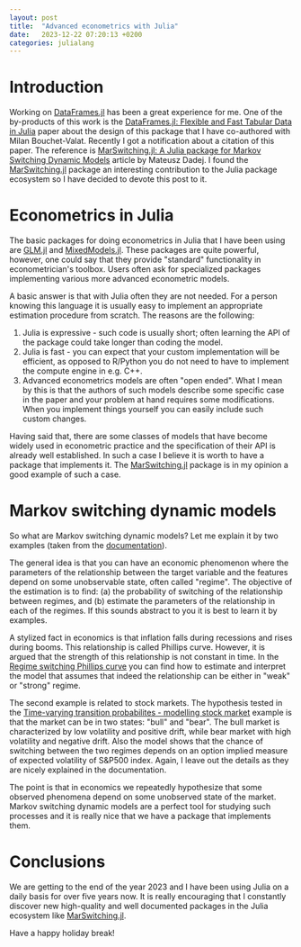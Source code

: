 ```yaml
---
layout: post
title:  "Advanced econometrics with Julia"
date:   2023-12-22 07:20:13 +0200
categories: julialang
---
```


# Introduction

Working on [DataFrames.jl][df] has been a great experience for me.
One of the by-products of this work is the [DataFrames.jl: Flexible and Fast Tabular Data in Julia][joss] paper about the design of this package that I have co-authored with Milan Bouchet-Valat.
Recently I got a notification about a citation of this paper. The reference is [MarSwitching.jl: A Julia package for Markov Switching Dynamic Models][mars] article by Mateusz Dadej. I found the [MarSwitching.jl][margh] package an interesting contribution to the Julia package ecosystem so I have decided to devote this post to it.

# Econometrics in Julia

The basic packages for doing econometrics in Julia that I have been using are [GLM.jl][glm] and [MixedModels.jl][mm].
These packages are quite powerful, however, one could say that they provide "standard" functionality in econometrician's toolbox.
Users often ask for specialized packages implementing various more advanced econometric models.

A basic answer is that with Julia often they are not needed. For a person knowing this language it is usually easy to implement an appropriate estimation procedure from scratch. The reasons are the following:

1. Julia is expressive - such code is usually short; often learning the API of the package could take longer than coding the model.
2. Julia is fast - you can expect that your custom implementation will be efficient, as opposed to R/Python you do not need to have to implement the compute engine in e.g. C++.
3. Advanced econometrics models are often "open ended". What I mean by this is that the authors of such models describe some specific case in the paper and your problem at hand requires some modifications. When you implement things yourself you can easily include such custom changes.

Having said that, there are some classes of models that have become widely used in econometric practice and the specification of their API is already well established.
In such a case I believe it is worth to have a package that implements it.
The [MarSwitching.jl][margh] package is in my opinion a good example of such a case.

# Markov switching dynamic models

So what are Markov switching dynamic models? Let me explain it by two examples (taken from the [documentation][doc]).

The general idea is that you can have an economic phenomenon where the parameters of the relationship between the target
variable and the features depend on some unobservable state, often called "regime".
The objective of the estimation is to find: (a) the probability of switching of the relationship between regimes, and (b) estimate the parameters of the relationship in each of the regimes. If this sounds abstract to you it is best to learn it by examples.

A stylized fact in economics is that inflation falls during recessions and rises during booms.
This relationship is called Phillips curve.
However, it is argued that the strength of this relationship is not constant in time.
In the [Regime switching Phillips curve][ex1] you can find how to estimate and interpret the model that assumes that indeed the relationship can be either in "weak" or "strong" regime.

The second example is related to stock markets.
The hypothesis tested in the [Time-varying transition probabilites - modelling stock market][ex2] example is that the market can be in two states: "bull" and "bear".
The bull market is characterized by low volatility and positive drift, while bear market with high volatility and negative drift.
Also the model shows that the chance of switching between the two regimes depends on an option implied measure of expected volatility of S&P500 index.
Again, I leave out the details as they are nicely explained in the documentation.

The point is that in economics we repeatedly hypothesize that some observed phenomena depend on some unobserved state of the market.
Markov switching dynamic models are a perfect tool for studying such processes and it is really nice that we have a package that implements them.

# Conclusions

We are getting to the end of the year 2023 and I have been using Julia on a daily basis for over five years now.
It is really encouraging that I constantly discover new high-quality and well documented packages in the Julia ecosystem like [MarSwitching.jl][margh].

Have a happy holiday break!

[df]: https://github.com/JuliaData/DataFrames.jl
[joss]: https://www.jstatsoft.org/article/view/v107i04
[mars]: https://papers.ssrn.com/sol3/papers.cfm?abstract_id=4638279
[margh]: https://github.com/m-dadej/MarSwitching.jl
[glm]: https://github.com/JuliaStats/GLM.jl
[mm]: https://github.com/JuliaStats/MixedModels.jl
[doc]: https://m-dadej.github.io/MarSwitching.jl/dev/
[ex1]: https://m-dadej.github.io/MarSwitching.jl/stable/man/examples/example/#Regime-switching-Phillips-curve
[ex2]: https://m-dadej.github.io/MarSwitching.jl/stable/man/examples/example_spx/#Time-varying-transition-probabilites-modelling-stock-market
